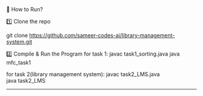 📜 How to Run?

1️⃣ Clone the repo

git clone https://github.com/sameer-codes-ai/library-management-system.git

2️⃣ Compile & Run the Program
for task 1:
javac task1_sorting.java
java mfc_task1

for task 2(library management system):
javac task2_LMS.java  
java task2_LMS


---

